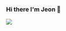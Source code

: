 ### Hi there I'm Jeon 👋

<!--
**JeonHyunS/JeonHyunS** is a ✨ _special_ ✨ repository because its `README.md` (this file) appears on your GitHub profile.

Here are some ideas to get you started:

- 🔭 I’m currently working on Car Simulation with Car Dynamics
- 🌱 I’m currently learning about Active Suspension
- 👯 I’m making Car Simulator using Open Modelica and Unity
- 🤔 I’m working on Matlab and RecurDyn to simulate Active Suspension
- 💬 Ask me about method I used
- 📫 How to reach me: ...
- 😄 Pronouns: ...
- ⚡ Fun fact: ...
-->
<a href="버튼을 눌렀을 때 이동할 링크" target="_blank"><img src="https://img.shields.io/badge/뱃지레이블-배경색?style=뱃지모양&logo=000000&logoColor=로고색상"/></a>
